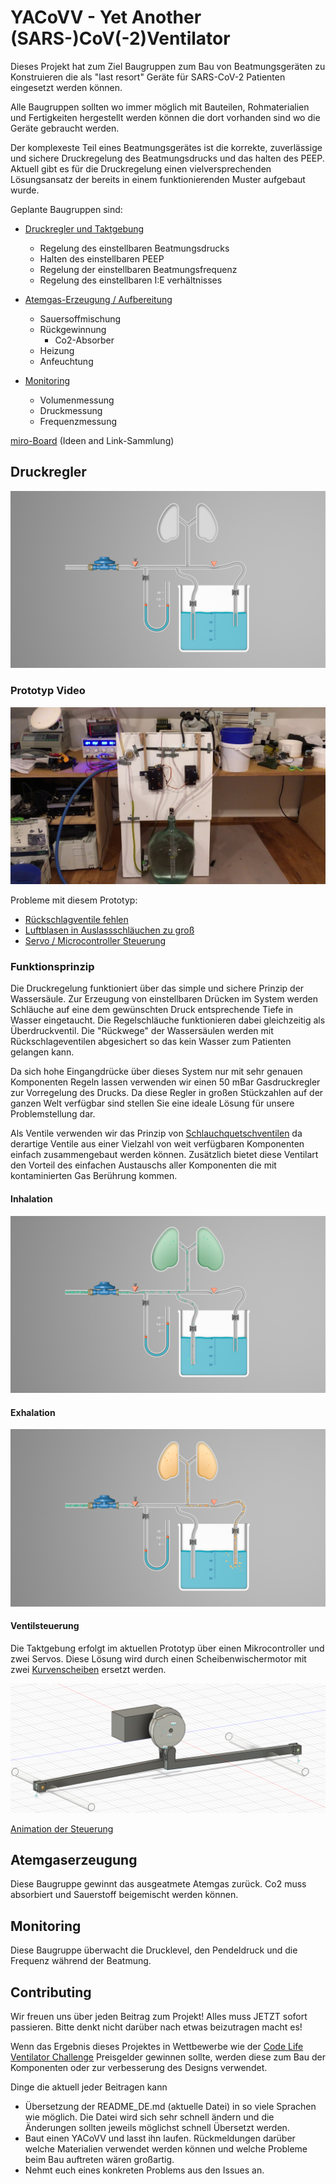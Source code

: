 # YACoVV - Yet Another (SARS-)CoV(-2)Ventilator

Dieses Projekt hat zum Ziel Baugruppen zum Bau von Beatmungsgeräten zu Konstruieren die als "last resort" Geräte für SARS-CoV-2 Patienten eingesetzt werden können.

Alle Baugruppen sollten wo immer möglich mit Bauteilen, Rohmaterialien und Fertigkeiten hergestellt werden können die dort vorhanden sind wo die Geräte gebraucht werden.

Der komplexeste Teil eines Beatmungsgerätes ist die korrekte, zuverlässige und sichere Druckregelung des Beatmungsdrucks und das halten des PEEP. Aktuell gibt es für die Druckregelung einen vielversprechenden Lösungsansatz der bereits in einem funktionierenden Muster aufgebaut wurde.

Geplante Baugruppen sind:

- [Druckregler und Taktgebung](#Druckregler)
    - Regelung des einstellbaren Beatmungsdrucks
    - Halten des einstellbaren PEEP
    - Regelung der einstellbaren Beatmungsfrequenz
    - Regelung des einstellbaren I:E verhältnisses

- [Atemgas-Erzeugung / Aufbereitung](#Atemgaserzeugung)
    - Sauersoffmischung
    - Rückgewinnung
        - Co2-Absorber
    - Heizung
    - Anfeuchtung
- [Monitoring](#Monitoring)
    - Volumenmessung
    - Druckmessung
    - Frequenzmessung

[miro-Board](https://miro.com/app/board/o9J_kuxCsRI=/) (Ideen and Link-Sammlung)

## Druckregler

![Regulator-parts](img/system.jpg)

### Prototyp Video
[![Prototype](img/prototype.jpg)](https://www.youtube.com/watch?v=eBIlyaHW4l0)

Probleme mit diesem Prototyp:
- [Rückschlagventile fehlen](https://github.com/auenkind/YACoVV/issues/3)
- [Luftblasen in Auslassschläuchen zu groß](https://github.com/auenkind/YACoVV/issues/1)
- [Servo / Microcontroller Steuerung](https://github.com/auenkind/YACoVV/issues/2)

### Funktionsprinzip

Die Druckregelung funktioniert über das simple und sichere Prinzip der Wassersäule. Zur Erzeugung von einstellbaren Drücken im System werden Schläuche auf eine dem gewünschten Druck entsprechende Tiefe in Wasser eingetaucht. Die Regelschläuche funktionieren dabei gleichzeitig als Überdruckventil. Die "Rückwege" der Wassersäulen werden mit Rückschlageventilen abgesichert so das kein Wasser zum Patienten gelangen kann.

Da sich hohe Eingangdrücke über dieses System nur mit sehr genauen Komponenten Regeln lassen verwenden wir einen 50 mBar Gasdruckregler zur Vorregelung des Drucks. Da diese Regler in großen Stückzahlen auf der ganzen Welt verfügbar sind stellen Sie eine ideale Lösung für unsere Problemstellung dar.

Als Ventile verwenden wir das Prinzip von [Schlauchquetschventilen](https://www.ako-armaturen.de/produkte/mechanische-schlauchquetschventile.html) da derartige Ventile aus einer Vielzahl von weit verfügbaren Komponenten einfach zusammengebaut werden können. Zusätzlich bietet diese Ventilart den Vorteil des einfachen Austauschs aller Komponenten die mit kontaminierten Gas Berührung kommen.

#### Inhalation
![inhalation](img/insp.jpg)
#### Exhalation
![exhalation](img/exp.jpg)

#### Ventilsteuerung

Die Taktgebung erfolgt im aktuellen Prototyp über einen Mikrocontroller und zwei Servos. Diese Lösung wird durch einen Scheibenwischermotor mit zwei [Kurvenscheiben](https://de.wikipedia.org/wiki/Kurvenscheibe) ersetzt werden.

[![Kurvenscheiben](img/camdisc.png)](https://autode.sk/3dx6EbZ)

[Animation der Steuerung](https://autode.sk/3dx6EbZ)

## Atemgaserzeugung
Diese Baugruppe gewinnt das ausgeatmete Atemgas zurück. Co2 muss absorbiert und Sauerstoff beigemischt werden können.

## Monitoring
Diese Baugruppe überwacht die Drucklevel, den Pendeldruck und die Frequenz während der Beatmung.

## Contributing
Wir freuen uns über jeden Beitrag zum Projekt! Alles muss JETZT sofort passieren. Bitte denkt nicht darüber nach etwas beizutragen macht es!

Wenn das Ergebnis dieses Projektes in Wettbewerbe wie der [Code Life Ventilator Challenge](https://www.agorize.com/en/challenges/code-life-challenge?lang=en) Preisgelder gewinnen sollte, werden diese zum Bau der Komponenten oder zur verbesserung des Designs verwendet.

Dinge die aktuell jeder Beitragen kann

- Übersetzung der README_DE.md (aktuelle Datei) in so viele Sprachen wie möglich. Die Datei wird sich sehr schnell ändern und die Änderungen sollten jeweils möglichst schnell Übersetzt werden.
- Baut einen YACoVV und lasst ihn laufen. Rückmeldungen darüber welche Materialien verwendet werden können und welche Probleme beim Bau auftreten wären großartig.
- Nehmt euch eines konkreten Problems aus den Issues an.